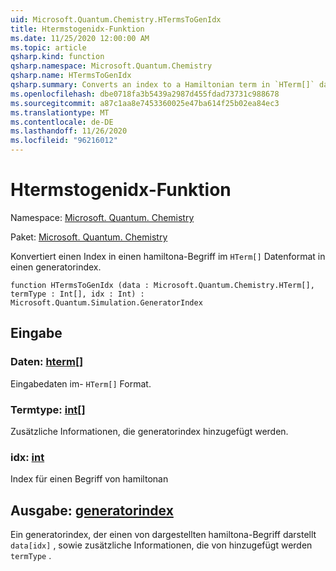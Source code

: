 ```yaml
---
uid: Microsoft.Quantum.Chemistry.HTermsToGenIdx
title: Htermstogenidx-Funktion
ms.date: 11/25/2020 12:00:00 AM
ms.topic: article
qsharp.kind: function
qsharp.namespace: Microsoft.Quantum.Chemistry
qsharp.name: HTermsToGenIdx
qsharp.summary: Converts an index to a Hamiltonian term in `HTerm[]` data format to a GeneratorIndex.
ms.openlocfilehash: dbe0718fa3b5439a2987d455fdad73731c988678
ms.sourcegitcommit: a87c1aa8e7453360025e47ba614f25b02ea84ec3
ms.translationtype: MT
ms.contentlocale: de-DE
ms.lasthandoff: 11/26/2020
ms.locfileid: "96216012"
---
```

# <a name="htermstogenidx-function"></a>Htermstogenidx-Funktion

Namespace: [Microsoft. Quantum. Chemistry](xref:Microsoft.Quantum.Chemistry)

Paket: [Microsoft. Quantum. Chemistry](https://nuget.org/packages/Microsoft.Quantum.Chemistry)


Konvertiert einen Index in einen hamiltona-Begriff im `HTerm[]` Datenformat in einen generatorindex.

```qsharp
function HTermsToGenIdx (data : Microsoft.Quantum.Chemistry.HTerm[], termType : Int[], idx : Int) : Microsoft.Quantum.Simulation.GeneratorIndex
```


## <a name="input"></a>Eingabe

### <a name="data--hterm"></a>Daten: [hterm](xref:Microsoft.Quantum.Chemistry.HTerm)[]

Eingabedaten im- `HTerm[]` Format.


### <a name="termtype--int"></a>Termtype: [int](xref:microsoft.quantum.lang-ref.int)[]

Zusätzliche Informationen, die generatorindex hinzugefügt werden.


### <a name="idx--int"></a>idx: [int](xref:microsoft.quantum.lang-ref.int)

Index für einen Begriff von hamiltonan



## <a name="output--generatorindex"></a>Ausgabe: [generatorindex](xref:Microsoft.Quantum.Simulation.GeneratorIndex)

Ein generatorindex, der einen von dargestellten hamiltona-Begriff darstellt `data[idx]` , sowie zusätzliche Informationen, die von hinzugefügt werden `termType` .